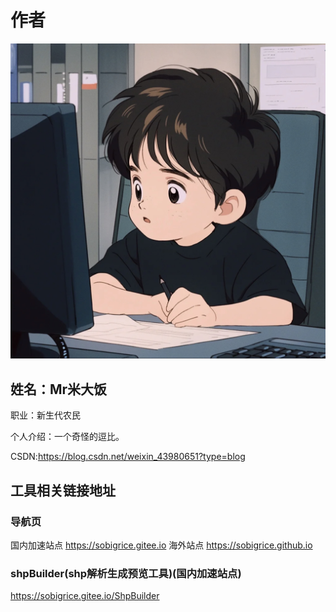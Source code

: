 # 作者
 ![head2](assets/head2.jpg )

  <div class="bio">
    <h2>姓名：Mr米大饭</h2>
    <p>职业：新生代农民</p>
    <p>个人介绍：一个奇怪的逗比。</p>
    <p>CSDN:<a href="https://blog.csdn.net/weixin_43980651?type=blog">https://blog.csdn.net/weixin_43980651?type=blog</a></p>
  </div>
  
  
## 工具相关链接地址
### 导航页
国内加速站点
<a href='https://sobigrice.gitee.io'>https://sobigrice.gitee.io</a>
海外站点
<a href='https://sobigrice.github.io'>https://sobigrice.github.io</a>
### shpBuilder(shp解析生成预览工具)(国内加速站点)
<a href='https://sobigrice.gitee.io/ShpBuilder'>https://sobigrice.gitee.io/ShpBuilder</a>

